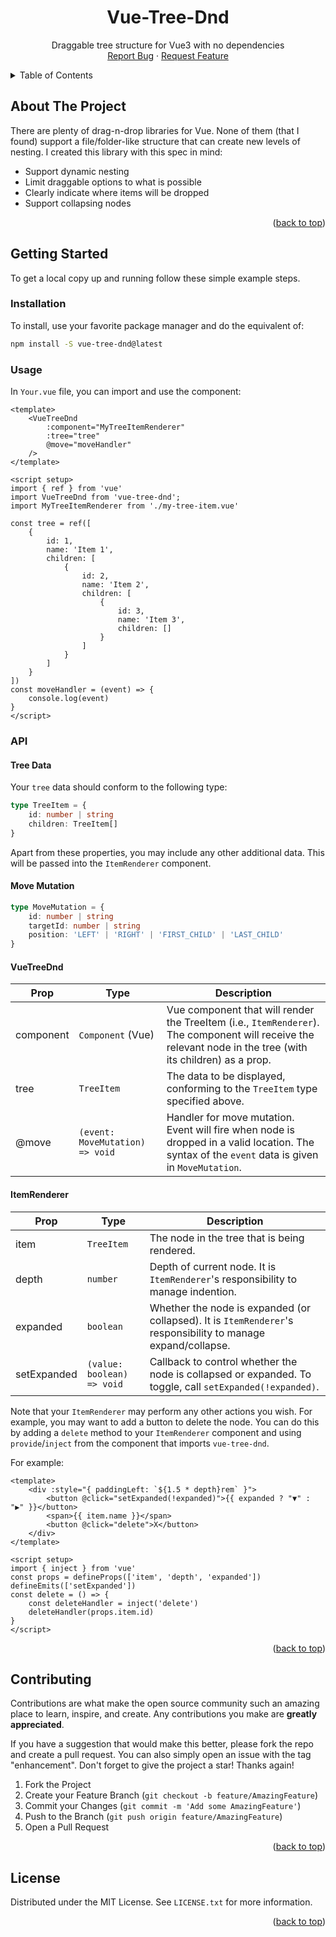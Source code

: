 <a name="readme-top"></a>
<div align="center">
  <h1 align="center">Vue-Tree-Dnd</h3>

  <p align="center">
    Draggable tree structure for Vue3 with no dependencies
    <br />
    <!-- <a href="https://github.com/othneildrew/Best-README-Template"><strong>Explore the docs »</strong></a>
    <br />
    <br />
    <a href="https://github.com/othneildrew/Best-README-Template">View Demo</a>
    · -->
    <a href="https://github.com/jcuenod/vue-tree-dnd/issues">Report Bug</a>
    ·
    <a href="https://github.com/jcuenod/vue-tree-dnd/issues">Request Feature</a>
  </p>
</div>



<!-- TABLE OF CONTENTS -->
<details>
  <summary>Table of Contents</summary>
  <ol>
    <li>
      <a href="#about-the-project">About The Project</a>
    </li>
    <li>
      <a href="#getting-started">Getting Started</a>
      <ul>
        <li><a href="#installation">Installation</a></li>
        <li><a href="#usage">Usage</a></li>
        <li><a href="#api">API</a></li>
      </ul>
    </li>
    <!-- <li><a href="#roadmap">Roadmap</a></li> -->
    <li><a href="#contributing">Contributing</a></li>
    <li><a href="#license">License</a></li>
  </ol>
</details>



<!-- ABOUT THE PROJECT -->
## About The Project

<!-- [![Product Name Screen Shot][product-screenshot]](https://example.com) -->

There are plenty of drag-n-drop libraries for Vue. None of them (that I found) support a file/folder-like structure that can create new levels of nesting. I created this library with this spec in mind:

* Support dynamic nesting
* Limit draggable options to what is possible
* Clearly indicate where items will be dropped
* Support collapsing nodes

<p align="right">(<a href="#readme-top">back to top</a>)</p>



<!-- GETTING STARTED -->
## Getting Started

To get a local copy up and running follow these simple example steps.

### Installation

To install, use your favorite package manager and do the equivalent of:

```sh
npm install -S vue-tree-dnd@latest
```

<!-- USAGE EXAMPLES -->
### Usage

In `Your.vue` file, you can import and use the component:

```vue
<template>
    <VueTreeDnd
        :component="MyTreeItemRenderer"
        :tree="tree"
        @move="moveHandler"
    />
</template>

<script setup>
import { ref } from 'vue'
import VueTreeDnd from 'vue-tree-dnd';
import MyTreeItemRenderer from './my-tree-item.vue'

const tree = ref([
    {
        id: 1,
        name: 'Item 1',
        children: [
            {
                id: 2,
                name: 'Item 2',
                children: [
                    {
                        id: 3,
                        name: 'Item 3',
                        children: []
                    }
                ]
            }
        ]
    }
])
const moveHandler = (event) => {
    console.log(event)
}
</script>
```


<!-- API -->
### API

#### Tree Data

Your `tree` data should conform to the following type:

```ts
type TreeItem = {
    id: number | string
    children: TreeItem[]
}
```

Apart from these properties, you may include any other additional data. This will be passed into the `ItemRenderer` component.

#### Move Mutation

```ts
type MoveMutation = {
    id: number | string
    targetId: number | string
    position: 'LEFT' | 'RIGHT' | 'FIRST_CHILD' | 'LAST_CHILD'
}
```

#### VueTreeDnd

| **Prop** | **Type** | **Description** |
|--|--|--|
| component | `Component` (Vue) | Vue component that will render the TreeItem (i.e., `ItemRenderer`). The component will receive the relevant node in the tree (with its children) as a prop. |
| tree | `TreeItem` | The data to be displayed, conforming to the `TreeItem` type specified above. |
| @move | `(event: MoveMutation) => void` | Handler for move mutation. Event will fire when node is dropped in a valid location. The syntax of the `event` data is given in `MoveMutation`. |


#### ItemRenderer

| **Prop** | **Type** | **Description** |
|--|--|--|
| item | `TreeItem` | The node in the tree that is being rendered. |
| depth | `number` | Depth of current node. It is `ItemRenderer`'s responsibility to manage indention. |
| expanded | `boolean` | Whether the node is expanded (or collapsed). It is `ItemRenderer`'s responsibility to manage expand/collapse. |
| setExpanded | `(value: boolean) => void` | Callback to control whether the node is collapsed or expanded. To toggle, call `setExpanded(!expanded)`. |

Note that your `ItemRenderer` may perform any other actions you wish. For example, you may want to add a button to delete the node. You can do this by adding a `delete` method to your `ItemRenderer` component and using `provide`/`inject` from the component that imports `vue-tree-dnd`.

For example:

```vue
<template>
    <div :style="{ paddingLeft: `${1.5 * depth}rem` }">
        <button @click="setExpanded(!expanded)">{{ expanded ? "▼" : "▶" }}</button>
        <span>{{ item.name }}</span>
        <button @click="delete">X</button>
    </div>
</template>

<script setup>
import { inject } from 'vue'
const props = defineProps(['item', 'depth', 'expanded'])
defineEmits(['setExpanded'])
const delete = () => {
    const deleteHandler = inject('delete')
    deleteHandler(props.item.id)
}
</script>
```



<p align="right">(<a href="#readme-top">back to top</a>)</p>



<!-- ROADMAP -->
<!-- ## Roadmap

- [x] Add Changelog
- [x] Add back to top links
- [ ] Add Additional Templates w/ Examples
- [ ] Add "components" document to easily copy & paste sections of the readme
- [ ] Multi-language Support
    - [ ] Chinese
    - [ ] Spanish

See the [open issues](https://github.com/othneildrew/Best-README-Template/issues) for a full list of proposed features (and known issues).

<p align="right">(<a href="#readme-top">back to top</a>)</p> -->



<!-- CONTRIBUTING -->
## Contributing

Contributions are what make the open source community such an amazing place to learn, inspire, and create. Any contributions you make are **greatly appreciated**.

If you have a suggestion that would make this better, please fork the repo and create a pull request. You can also simply open an issue with the tag "enhancement".
Don't forget to give the project a star! Thanks again!

1. Fork the Project
2. Create your Feature Branch (`git checkout -b feature/AmazingFeature`)
3. Commit your Changes (`git commit -m 'Add some AmazingFeature'`)
4. Push to the Branch (`git push origin feature/AmazingFeature`)
5. Open a Pull Request

<p align="right">(<a href="#readme-top">back to top</a>)</p>



<!-- LICENSE -->
## License

Distributed under the MIT License. See `LICENSE.txt` for more information.

<p align="right">(<a href="#readme-top">back to top</a>)</p>



<!-- MARKDOWN LINKS & IMAGES -->
<!-- https://www.markdownguide.org/basic-syntax/#reference-style-links -->
[contributors-shield]: https://img.shields.io/github/contributors/othneildrew/Best-README-Template.svg?style=for-the-badge
[contributors-url]: https://github.com/othneildrew/Best-README-Template/graphs/contributors
[forks-shield]: https://img.shields.io/github/forks/othneildrew/Best-README-Template.svg?style=for-the-badge
[forks-url]: https://github.com/othneildrew/Best-README-Template/network/members
[stars-shield]: https://img.shields.io/github/stars/othneildrew/Best-README-Template.svg?style=for-the-badge
[stars-url]: https://github.com/othneildrew/Best-README-Template/stargazers
[issues-shield]: https://img.shields.io/github/issues/othneildrew/Best-README-Template.svg?style=for-the-badge
[issues-url]: https://github.com/othneildrew/Best-README-Template/issues
[license-shield]: https://img.shields.io/github/license/othneildrew/Best-README-Template.svg?style=for-the-badge
[license-url]: https://github.com/othneildrew/Best-README-Template/blob/master/LICENSE.txt
[linkedin-shield]: https://img.shields.io/badge/-LinkedIn-black.svg?style=for-the-badge&logo=linkedin&colorB=555
[linkedin-url]: https://linkedin.com/in/othneildrew
[product-screenshot]: images/screenshot.png
[Next.js]: https://img.shields.io/badge/next.js-000000?style=for-the-badge&logo=nextdotjs&logoColor=white
[Next-url]: https://nextjs.org/
[React.js]: https://img.shields.io/badge/React-20232A?style=for-the-badge&logo=react&logoColor=61DAFB
[React-url]: https://reactjs.org/
[Vue.js]: https://img.shields.io/badge/Vue.js-35495E?style=for-the-badge&logo=vuedotjs&logoColor=4FC08D
[Vue-url]: https://vuejs.org/
[Angular.io]: https://img.shields.io/badge/Angular-DD0031?style=for-the-badge&logo=angular&logoColor=white
[Angular-url]: https://angular.io/
[Svelte.dev]: https://img.shields.io/badge/Svelte-4A4A55?style=for-the-badge&logo=svelte&logoColor=FF3E00
[Svelte-url]: https://svelte.dev/
[Laravel.com]: https://img.shields.io/badge/Laravel-FF2D20?style=for-the-badge&logo=laravel&logoColor=white
[Laravel-url]: https://laravel.com
[Bootstrap.com]: https://img.shields.io/badge/Bootstrap-563D7C?style=for-the-badge&logo=bootstrap&logoColor=white
[Bootstrap-url]: https://getbootstrap.com
[JQuery.com]: https://img.shields.io/badge/jQuery-0769AD?style=for-the-badge&logo=jquery&logoColor=white
[JQuery-url]: https://jquery.com 

